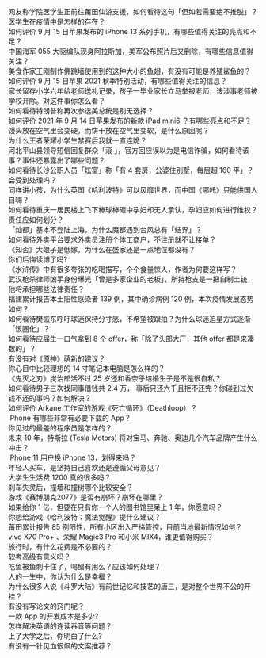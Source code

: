 网友称学院医学生正前往莆田仙游支援，如何看待这句「但如若需要绝不推脱」？医学生在疫情中是怎样的存在？  
如何评价 9 月 15 日苹果发布的 iPhone 13 系列手机，有哪些值得关注的亮点和不足？  
中国海军 055 大驱编队现身阿拉斯加，美军公布照片后又删除，有哪些信息值得关注？  
美食作家王刚制作佛跳墙使用到的这种大小的鱼翅，有没有可能是养殖鲨鱼的？  
如何评价 9 月 15 日苹果 2021 秋季特别活动，有哪些值得关注的信息？  
家长留存小学六年给老师送礼记录，孩子一毕业家长立马举报老师，该涉事老师被学校开除。对这件事你怎么看？  
如何看待特朗普称再次参选美总统是别无选择？  
如何评价 2021 年 9 月 14 日苹果发布的新款 iPad mini6 ？有哪些亮点和不足？  
馒头放在空气里会变硬，而饼干放在空气里变软，是什么原因呢？  
为什么王者荣耀小学生禁赛后我就一直连跪？  
河北平山县领导短信回复群众「滚 」，官方回应误以为是电信诈骗，如何看待该事？事件还暴露出了哪些问题？  
如何看待长沙公职人员「炫富」称「有 4 套房，公婆住别墅，每层超 160 平」？会受到处理吗？  
同样讲小孩，为什么英国《哈利波特》可以风靡世界，而中国《哪吒》只能供国人自嗨？  
如何看待重庆一居民楼上飞下棒球棒砸中孕妇却无人承认，孕妇应如何进行维权？责任应如何划分？  
「灿都」基本不登陆上海，为什么魔都遇到台风总有「结界」？  
如何看待外卖平台要求外卖员注册个体工商户，不注册就不让接单？  
《知否》大娘子是低嫁，为什么在盛家还是一点地位都没有？  
你们后悔读博了吗?  
《水浒传》中有很多夸张的吃喝描写，个个食量惊人，作者为何要这样写？  
武汉枪杀律师凶手身份曝光「曾是多家企业的老板」，所持枪支是一把自制土铳，他将承担哪些法律责任？  
福建累计报告本土阳性感染者 139 例，其中确诊病例 120 例，本次疫情发展态势如何？  
如何看待樊振东呼吁球迷保持分寸感，不希望被跟拍？为什么球迷追星方式逐渐「饭圈化」？  
如何看待应届生一口气拿到 8 个 offer，称「除了头部大厂，其他 offer 都是来凑数的」？  
有没有对《原神》萌新的建议？  
你心目中比较理想的 14 寸笔记本电脑是怎么样的？  
《鬼灭之刃》炭治郎活不过 25 岁还和香奈乎结婚生子是不是很自私？  
如何看待男子三次找同事借钱共 2.4 万， 事后只还六千且拒不还完？你碰到过欠钱不还的事吗？如何解决？  
如何评价 Arkane 工作室的游戏《死亡循环》（Deathloop）？  
iPhone 有哪些非常有必要下载的 App？  
你见过的最差的程序员是怎样的？  
未来 10 年，特斯拉 (Tesla Motors) 将对宝马、奔驰、奥迪几个汽车品牌产生什么冲击？  
iPhone 11 用户换 iPhone 13，划得来吗？  
年轻人买车，是坚持自己喜欢还是遵循父母意见？  
大学生生活费 1200 真的很多吗？  
刹车失灵后，撞墙和撞树哪个比较安全？  
游戏《赛博朋克2077》是否有崩坏？崩坏在哪里？  
如果给你 1 亿，但要在只有你一个人的图书馆里呆上 1 年，你愿意吗？  
你想给游戏《哈利波特：魔法觉醒》提什么建议？  
莆田累计报告 85 例阳性，所有小区出入严格管控，目前当地最新情况如何？  
vivo X70 Pro+ 、荣耀 Magic3 Pro 和小米 MIX4，谁更值得购买？  
旅行时，有什么花费是不必要的？  
软考高级有意义吗？  
吃鱼被鱼刺卡住了，喝醋有用么？应该如何处理？  
人的一生中，你认为什么是幸福？  
为什么很多人说《斗罗大陆》有前世记忆和技艺的唐三，是对整个世界不公的开挂？  
有没有写论文的窍门呢？  
一款 App 的开发成本是多少?  
怎样解决英语的连读吞音等问题？  
上了大学之后，你明白了什么?  
有没有一针见血很飒的文案推荐？  
